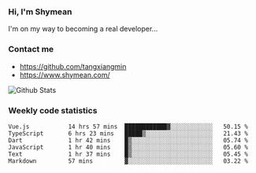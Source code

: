 ### Hi, I'm Shymean

I'm on my way to becoming a real developer...

### Contact me

- <https://github.com/tangxiangmin>
- <https://www.shymean.com/>

![Github Stats](https://github-readme-stats.vercel.app/api?username=tangxiangmin&show_icons=true&theme=dark)


###  Weekly code statistics

<!--START_SECTION:waka-->

```text
Vue.js           14 hrs 57 mins  ████████████▓░░░░░░░░░░░░   50.15 %
TypeScript       6 hrs 23 mins   █████▒░░░░░░░░░░░░░░░░░░░   21.43 %
Dart             1 hr 42 mins    █▒░░░░░░░░░░░░░░░░░░░░░░░   05.74 %
JavaScript       1 hr 40 mins    █▒░░░░░░░░░░░░░░░░░░░░░░░   05.60 %
Text             1 hr 37 mins    █▒░░░░░░░░░░░░░░░░░░░░░░░   05.45 %
Markdown         57 mins         ▓░░░░░░░░░░░░░░░░░░░░░░░░   03.22 %
```

<!--END_SECTION:waka-->